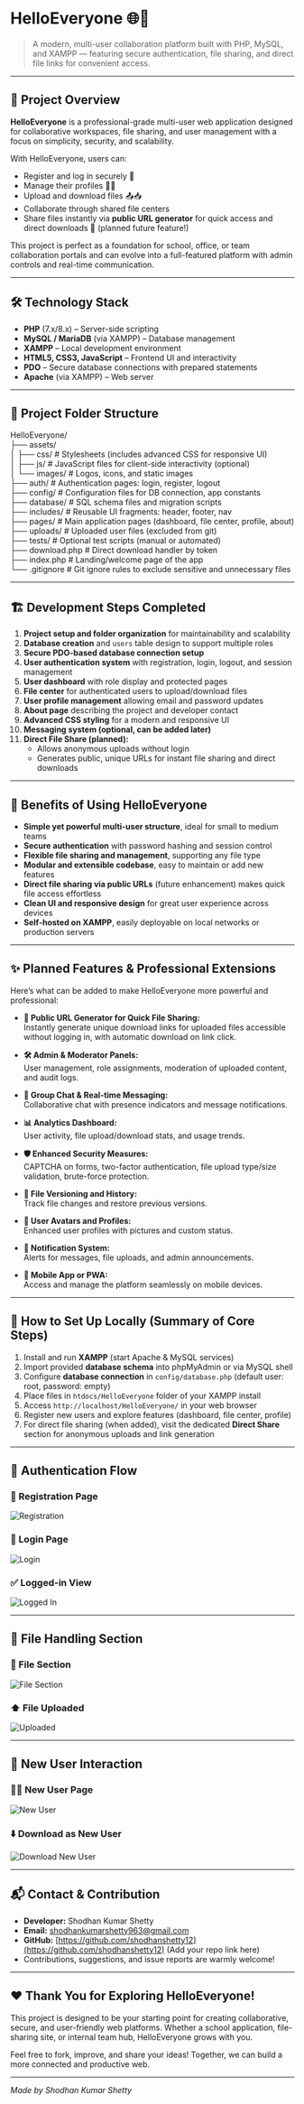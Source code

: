 # HelloEveryone 🌐👥

> A modern, multi-user collaboration platform built with PHP, MySQL, and XAMPP — featuring secure authentication, file sharing, and direct file links for convenient access.

---

## 🚀 Project Overview

**HelloEveryone** is a professional-grade multi-user web application designed for collaborative workspaces, file sharing, and user management with a focus on simplicity, security, and scalability.

With HelloEveryone, users can:

- Register and log in securely 🔐
- Manage their profiles 🧑‍💻
- Upload and download files 📤📥
- Collaborate through shared file centers
- Share files instantly via **public URL generator** for quick access and direct downloads 🚀 (planned future feature!)

This project is perfect as a foundation for school, office, or team collaboration portals and can evolve into a full-featured platform with admin controls and real-time communication.

---

## 🛠️ Technology Stack

- **PHP** (7.x/8.x) – Server-side scripting  
- **MySQL / MariaDB** (via XAMPP) – Database management  
- **XAMPP** – Local development environment  
- **HTML5, CSS3, JavaScript** – Frontend UI and interactivity  
- **PDO** – Secure database connections with prepared statements  
- **Apache** (via XAMPP) – Web server

---

## 📁 Project Folder Structure

HelloEveryone/  
├── assets/  
│   ├── css/ # Stylesheets (includes advanced CSS for responsive UI)  
│   ├── js/ # JavaScript files for client-side interactivity (optional)  
│   └── images/ # Logos, icons, and static images  
├── auth/ # Authentication pages: login, register, logout  
├── config/ # Configuration files for DB connection, app constants  
├── database/ # SQL schema files and migration scripts  
├── includes/ # Reusable UI fragments: header, footer, nav  
├── pages/ # Main application pages (dashboard, file center, profile, about)  
├── uploads/ # Uploaded user files (excluded from git)  
├── tests/ # Optional test scripts (manual or automated)  
├── download.php # Direct download handler by token  
├── index.php # Landing/welcome page of the app  
└── .gitignore # Git ignore rules to exclude sensitive and unnecessary files  

---

## 🏗️ Development Steps Completed

1. **Project setup and folder organization** for maintainability and scalability  
2. **Database creation** and `users` table design to support multiple roles  
3. **Secure PDO-based database connection setup**  
4. **User authentication system** with registration, login, logout, and session management  
5. **User dashboard** with role display and protected pages  
6. **File center** for authenticated users to upload/download files  
7. **User profile management** allowing email and password updates  
8. **About page** describing the project and developer contact  
9. **Advanced CSS styling** for a modern and responsive UI  
10. **Messaging system (optional, can be added later)**  
11. **Direct File Share (planned):**  
    - Allows anonymous uploads without login  
    - Generates public, unique URLs for instant file sharing and direct downloads  

---

## 🎯 Benefits of Using HelloEveryone

- **Simple yet powerful multi-user structure**, ideal for small to medium teams  
- **Secure authentication** with password hashing and session control  
- **Flexible file sharing and management**, supporting any file type  
- **Modular and extensible codebase**, easy to maintain or add new features  
- **Direct file sharing via public URLs** (future enhancement) makes quick file access effortless  
- **Clean UI and responsive design** for great user experience across devices  
- **Self-hosted on XAMPP**, easily deployable on local networks or production servers

---

## ✨ Planned Features & Professional Extensions

Here’s what can be added to make HelloEveryone more powerful and professional:

- **🚀 Public URL Generator for Quick File Sharing:**  
  Instantly generate unique download links for uploaded files accessible without logging in, with automatic download on link click.

- **🛠️ Admin & Moderator Panels:**  
  User management, role assignments, moderation of uploaded content, and audit logs.

- **👥 Group Chat & Real-time Messaging:**  
  Collaborative chat with presence indicators and message notifications.

- **📊 Analytics Dashboard:**  
  User activity, file upload/download stats, and usage trends.

- **🛡️ Enhanced Security Measures:**  
  CAPTCHA on forms, two-factor authentication, file upload type/size validation, brute-force protection.

- **📁 File Versioning and History:**  
  Track file changes and restore previous versions.

- **👤 User Avatars and Profiles:**  
  Enhanced user profiles with pictures and custom status.

- **🔔 Notification System:**  
  Alerts for messages, file uploads, and admin announcements.

- **📱 Mobile App or PWA:**  
  Access and manage the platform seamlessly on mobile devices.

---

## 📄 How to Set Up Locally (Summary of Core Steps)

1. Install and run **XAMPP** (start Apache & MySQL services)  
2. Import provided **database schema** into phpMyAdmin or via MySQL shell  
3. Configure **database connection** in `config/database.php` (default user: root, password: empty)  
4. Place files in `htdocs/HelloEveryone` folder of your XAMPP install  
5. Access `http://localhost/HelloEveryone/` in your web browser  
6. Register new users and explore features (dashboard, file center, profile)  
7. For direct file sharing (when added), visit the dedicated **Direct Share** section for anonymous uploads and link generation

---
## 🔐 Authentication Flow

### 📝 Registration Page  
![Registration](https://github.com/shodhabshetty12/HelloEveryone/blob/main/img/reg.jpg?raw=true)

### 🔑 Login Page  
![Login](https://github.com/shodhabshetty12/HelloEveryone/blob/main/img/log.jpg?raw=true)

### ✅ Logged-in View  
![Logged In](https://github.com/shodhabshetty12/HelloEveryone/blob/main/img/loggedin.jpg?raw=true)

---

## 📁 File Handling Section

### 📂 File Section  
![File Section](https://github.com/shodhabshetty12/HelloEveryone/blob/main/img/file%20section.jpg?raw=true)

### ⬆️ File Uploaded  
![Uploaded](https://github.com/shodhabshetty12/HelloEveryone/blob/main/img/uploaded.jpg?raw=true)

---

## 👥 New User Interaction

### 🙋‍♂️ New User Page  
![New User](https://github.com/shodhabshetty12/HelloEveryone/blob/main/img/newuser.png?raw=true)

### ⬇️ Download as New User  
![Download New User](https://github.com/shodhabshetty12/HelloEveryone/blob/main/img/downloadinginnewuser.png?raw=true)

---


## 📬 Contact & Contribution

- **Developer:** Shodhan Kumar Shetty  
- **Email:** [shodhankumarshetty963@gmail.com](mailto:shodhankumarshetty963@gmail.com)  
- **GitHub:** [https://github.com/shodhanshetty12](https://github.com/shodhanshetty12) (Add your repo link here)  
- Contributions, suggestions, and issue reports are warmly welcome!

---

## ❤️ Thank You for Exploring HelloEveryone!

This project is designed to be your starting point for creating collaborative, secure, and user-friendly web platforms. Whether a school application, file-sharing site, or internal team hub, HelloEveryone grows with you.

Feel free to fork, improve, and share your ideas! Together, we can build a more connected and productive web.

---

*Made  by Shodhan Kumar Shetty*
